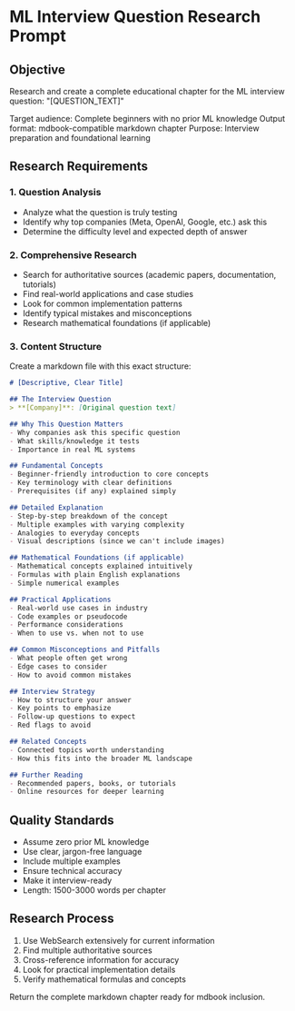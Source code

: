 # ML Interview Question Research Prompt

## Objective
Research and create a complete educational chapter for the ML interview question: "[QUESTION_TEXT]"

Target audience: Complete beginners with no prior ML knowledge
Output format: mdbook-compatible markdown chapter
Purpose: Interview preparation and foundational learning

## Research Requirements

### 1. Question Analysis
- Analyze what the question is truly testing
- Identify why top companies (Meta, OpenAI, Google, etc.) ask this
- Determine the difficulty level and expected depth of answer

### 2. Comprehensive Research
- Search for authoritative sources (academic papers, documentation, tutorials)
- Find real-world applications and case studies
- Look for common implementation patterns
- Identify typical mistakes and misconceptions
- Research mathematical foundations (if applicable)

### 3. Content Structure
Create a markdown file with this exact structure:

```markdown
# [Descriptive, Clear Title]

## The Interview Question
> **[Company]**: [Original question text]

## Why This Question Matters
- Why companies ask this specific question
- What skills/knowledge it tests
- Importance in real ML systems

## Fundamental Concepts
- Beginner-friendly introduction to core concepts
- Key terminology with clear definitions
- Prerequisites (if any) explained simply

## Detailed Explanation
- Step-by-step breakdown of the concept
- Multiple examples with varying complexity
- Analogies to everyday concepts
- Visual descriptions (since we can't include images)

## Mathematical Foundations (if applicable)
- Mathematical concepts explained intuitively
- Formulas with plain English explanations
- Simple numerical examples

## Practical Applications
- Real-world use cases in industry
- Code examples or pseudocode
- Performance considerations
- When to use vs. when not to use

## Common Misconceptions and Pitfalls
- What people often get wrong
- Edge cases to consider
- How to avoid common mistakes

## Interview Strategy
- How to structure your answer
- Key points to emphasize
- Follow-up questions to expect
- Red flags to avoid

## Related Concepts
- Connected topics worth understanding
- How this fits into the broader ML landscape

## Further Reading
- Recommended papers, books, or tutorials
- Online resources for deeper learning
```

## Quality Standards
- Assume zero prior ML knowledge
- Use clear, jargon-free language
- Include multiple examples
- Ensure technical accuracy
- Make it interview-ready
- Length: 1500-3000 words per chapter

## Research Process
1. Use WebSearch extensively for current information
2. Find multiple authoritative sources
3. Cross-reference information for accuracy
4. Look for practical implementation details
5. Verify mathematical formulas and concepts

Return the complete markdown chapter ready for mdbook inclusion.
